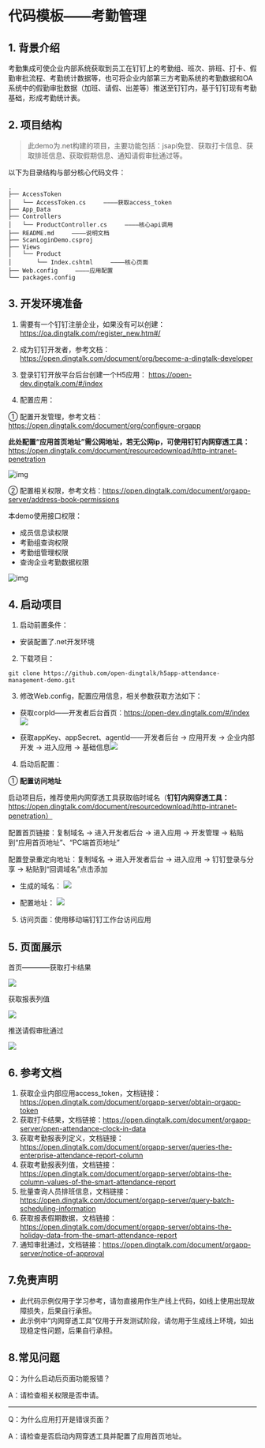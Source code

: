 # 代码模板——考勤管理

## 1. 背景介绍

考勤集成可使企业内部系统获取到员工在钉钉上的考勤组、班次、排班、打卡、假勤审批流程、考勤统计数据等，也可将企业内部第三方考勤系统的考勤数据和OA系统中的假勤审批数据（加班、请假、出差等）推送至钉钉内，基于钉钉现有考勤基础，形成考勤统计表。

## 2. 项目结构

> 此demo为.net构建的项目，主要功能包括：jsapi免登、获取打卡信息、获取排班信息、获取假期信息、通知请假审批通过等。

以下为目录结构与部分核心代码文件：

```
.
├── AccessToken
│   └── AccessToken.cs     ————获取access_token
├── App_Data
├── Controllers
│   └── ProductController.cs     ————核心api调用
├── README.md     ————说明文档
├── ScanLoginDemo.csproj
├── Views
│   └── Product
│       └── Index.cshtml     ————核心页面
├── Web.config     ————应用配置
└── packages.config
```

## 3. 开发环境准备

1. 需要有一个钉钉注册企业，如果没有可以创建：https://oa.dingtalk.com/register_new.htm#/

2. 成为钉钉开发者，参考文档：https://open.dingtalk.com/document/org/become-a-dingtalk-developer

3. 登录钉钉开放平台后台创建一个H5应用： https://open-dev.dingtalk.com/#/index

4. 配置应用：

  ① 配置开发管理，参考文档：https://open.dingtalk.com/document/org/configure-orgapp

  **此处配置“应用首页地址”需公网地址，若无公网ip，可使用钉钉内网穿透工具：** https://open.dingtalk.com/document/resourcedownload/http-intranet-penetration

  ![img](https://img.alicdn.com/imgextra/i4/O1CN01QGY87t1lOZN65XHqR_!!6000000004809-2-tps-2870-1070.png)

  ② 配置相关权限，参考文档：https://open.dingtalk.com/document/orgapp-server/address-book-permissions

  本demo使用接口权限：

- 成员信息读权限
- 考勤组查询权限
- 考勤组管理权限
- 查询企业考勤数据权限

![img](https://img.alicdn.com/imgextra/i2/O1CN01n0QZM321k7rcBwfsr_!!6000000007022-2-tps-2822-1080.png)

## 4. 启动项目

1. 启动前置条件：

- 安装配置了.net开发环境


2. 下载项目：

```shell
git clone https://github.com/open-dingtalk/h5app-attendance-management-demo.git
```

3. 修改Web.config，配置应用信息，相关参数获取方法如下：

- 获取corpId——开发者后台首页：https://open-dev.dingtalk.com/#/index ![](https://img.alicdn.com/imgextra/i2/O1CN01amtWue1l5nAYRc2hd_!!6000000004768-2-tps-1414-321.png)

- 获取appKey、appSecret、agentId——开发者后台 -> 应用开发 -> 企业内部开发 -> 进入应用 -> 基础信息![](https://img.alicdn.com/imgextra/i3/O1CN01Rpfg001aSjEIczA85_!!6000000003329-2-tps-905-464.png)

4. 启动后配置：

① **配置访问地址**

启动项目后，推荐使用内网穿透工具获取临时域名（**钉钉内网穿透工具：** https://open.dingtalk.com/document/resourcedownload/http-intranet-penetration）

配置首页链接：复制域名 -> 进入开发者后台 -> 进入应用 -> 开发管理 -> 粘贴到“应用首页地址”、“PC端首页地址”

配置登录重定向地址：复制域名 -> 进入开发者后台 -> 进入应用 -> 钉钉登录与分享 -> 粘贴到“回调域名”点击添加

- 生成的域名： ![](https://img.alicdn.com/imgextra/i3/O1CN01lN8Myr1XIFJmlDSWf_!!6000000002900-2-tps-898-510.png)

- 配置地址： ![](https://img.alicdn.com/imgextra/i1/O1CN01IWleEp1Kw0hX9suby_!!6000000001227-2-tps-1408-489.png)

5. 访问页面：使用移动端钉钉工作台访问应用

## 5. 页面展示

首页————获取打卡结果

![](https://img.alicdn.com/imgextra/i3/O1CN012cdNkY1jcBxXHMaFX_!!6000000004568-2-tps-444-736.png)

获取报表列值


![](https://img.alicdn.com/imgextra/i3/O1CN01jeBlmR1PCjd2qeS1i_!!6000000001805-2-tps-444-195.png)

推送请假审批通过

![](https://img.alicdn.com/imgextra/i3/O1CN01appJZ01jPMs19Rf5n_!!6000000004540-2-tps-444-306.png)

## 6. 参考文档

1. 获取企业内部应用access_token，文档链接：https://open.dingtalk.com/document/orgapp-server/obtain-orgapp-token
2. 获取打卡结果，文档链接：https://open.dingtalk.com/document/orgapp-server/open-attendance-clock-in-data
3. 获取考勤报表列定义，文档链接：https://open.dingtalk.com/document/orgapp-server/queries-the-enterprise-attendance-report-column
4. 获取考勤报表列值，文档链接：https://open.dingtalk.com/document/orgapp-server/obtains-the-column-values-of-the-smart-attendance-report
5. 批量查询人员排班信息，文档链接：https://open.dingtalk.com/document/orgapp-server/query-batch-scheduling-information
6. 获取报表假期数据，文档链接：https://open.dingtalk.com/document/orgapp-server/obtains-the-holiday-data-from-the-smart-attendance-report
7. 通知审批通过，文档链接：https://open.dingtalk.com/document/orgapp-server/notice-of-approval


## 7.免责声明

- 此代码示例仅用于学习参考，请勿直接用作生产线上代码，如线上使用出现故障损失，后果自行承担。
- 此示例中“内网穿透工具”仅用于开发测试阶段，请勿用于生成线上环境，如出现稳定性问题，后果自行承担。

## **8.常见问题**

Q：为什么启动后页面功能报错？

A：请检查相关权限是否申请。

-----

Q：为什么应用打开是错误页面？

A：请检查是否启动内网穿透工具并配置了应用首页地址。

